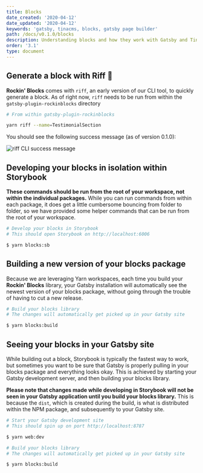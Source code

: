 ```yaml
---
title: Blocks
date_created: '2020-04-12'
date_updated: '2020-04-12'
keywords: 'gatsby, tinacms, blocks, gatsby page builder'
path: /docs/v0.1.0/blocks
description: Understanding blocks and how they work with Gatsby and Tina CMS.
order: '3.1'
type: document
---
```

## Generate a block with Riff 🎸

**Rockin' Blocks** comes with `riff`, an early version of our CLI tool, to quickly generate a block. As of right now, `riff` needs to be run from within the `gatsby-plugin-rockinblocks` directory

```bash
# From within gatsby-plugin-rockinblocks

yarn riff --name=TestimonialSection
```

You should see the following success message (as of version 0.1.0):

![riff CLI success message](/images/successful-riff.png)

## Developing your blocks in isolation within Storybook

**These commands should be run from the root of your workspace, not within the individual packages.** While you can run commands from within each package, it does get a little cumbersome bouncing from folder to folder, so we have provided some helper commands that can be run from the root of your workspace.

```bash
# Develop your blocks in Storybook
# This should open Storybook on http://localhost:6006

$ yarn blocks:sb
```

## Building a new version of your blocks package

Because we are leveraging Yarn workspaces, each time you build your **Rockin' Blocks** library, your Gatsby installation will automatically see the newest version of your blocks package, without going through the trouble of having to cut a new release.

```bash
# Build your blocks library
# The changes will automatically get picked up in your Gatsby site

$ yarn blocks:build
```

## Seeing your blocks in your Gatsby site

While building out a block, Storybook is typically the fastest way to work, but sometimes you want to be sure that Gatsby is properly pulling in your blocks package and everything looks okay. This is achieved by starting your Gatsby development server, and then building your blocks library. 

**Please note that changes made while developing in Storybook will not be seen in your Gatsby application until you build your blocks library.** This is because the `dist`, which is created during the build, is what is distributed within the NPM package, and subsequently to your Gatsby site.

```bash
# Start your Gatsby development site
# This should spin up on port http://localhost:8787

$ yarn web:dev

# Build your blocks library
# The changes will automatically get picked up in your Gatsby site

$ yarn blocks:build
```